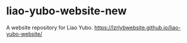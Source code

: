 # liao-yubo-website-new
A website repository for Liao Yubo.
https://lzrlybwebsite.github.io/liao-yubo-website/
